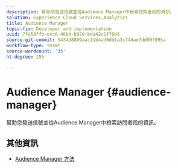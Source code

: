```yaml
---
description: 幫助您發送信號並從Audience Manager中檢索訪問者段的資訊。
solution: Experience Cloud Services,Analytics
title: Audience Manager
topic-fix: Developer and implementation
uuid: 7fa58ffb-ecc6-46bb-b920-bda42c1f78b5
source-git-commit: 5434d8809aac11b4ad6dd1a3c74dae7dd98f095a
workflow-type: tm+mt
source-wordcount: '35'
ht-degree: 25%

---
```



# Audience Manager {#audience-manager}

幫助您發送信號並從Audience Manager中檢索訪問者段的資訊。

## 其他資訊

+ [Audience Manager 方法](/help/universal-windows/audiencemgmt/audience-manager-methods.md)